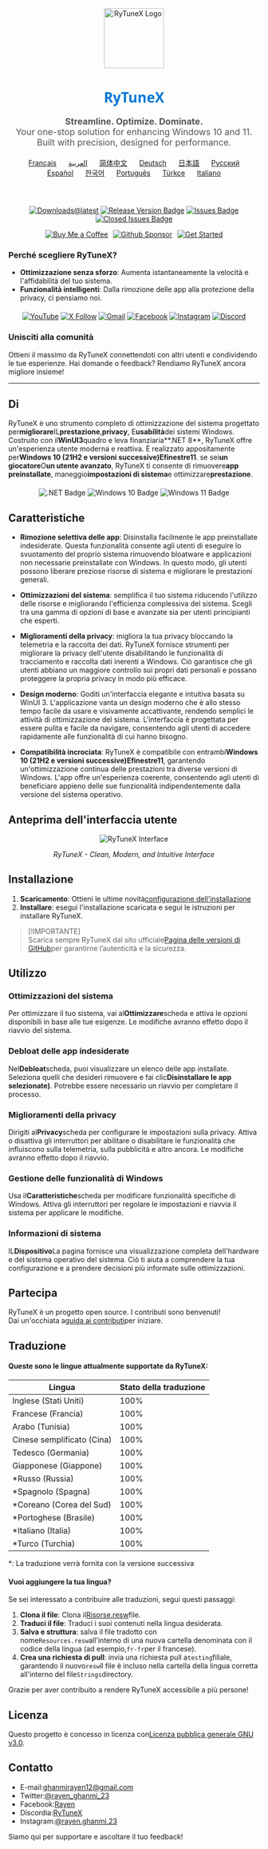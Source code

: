 <div align="center">
  <img src="https://github.com/user-attachments/assets/bc2beddd-99fe-4a50-b85f-0806b754a176" alt="RyTuneX Logo" width="120">
</div>

<h1 align="center" style="font-family: 'Segoe UI', sans-serif; font-weight: 600; color: #0078D4;">RyTuneX</h1>

<p align="center" style="font-size: 1.1rem; color: #555;">
  <strong>Streamline. Optimize. Dominate.</strong><br>
  Your one-stop solution for enhancing Windows 10 and 11. Built with precision, designed for performance.
</p>

<div align="center" style="margin: 20px 0; text-align: center;">
  <a href="README.fr.md" style="margin: 0 10px;">Français</a>
  <a href="README.ar.md" style="margin: 0 10px;">العربية</a>
  <a href="README.zh-CN.md" style="margin: 0 10px;">简体中文</a>
  <a href="README.de.md" style="margin: 0 10px;">Deutsch</a>
  <a href="README.ja.md" style="margin: 0 10px;">日本語</a>
  <a href="README.ru.md" style="margin: 0 10px;">Русский</a>
  <a href="README.es.md" style="margin: 0 10px;">Español</a>
  <a href="README.ko.md" style="margin: 0 10px;">한국어</a>
  <a href="README.pt.md" style="margin: 0 10px;">Português</a>
  <a href="README.tr.md" style="margin: 0 10px;">Türkçe</a>
  <a href="README.it.md" style="margin: 0 10px;">Italiano</a>
</div><br>

<div align="center" style="margin: 20px 0;">
  
  [![Downloads@latest](https://img.shields.io/github/downloads/rayenghanmi/rytunex/total?style=for-the-badge)](https://github.com/rayenghanmi/rytunex/releases/latest/download/RyTuneX.Setup.zip)
  [![Release Version Badge](https://img.shields.io/github/v/release/rayenghanmi/rytunex?style=for-the-badge)](https://github.com/rayenghanmi/rytunex/releases)
  [![Issues Badge](https://img.shields.io/github/issues/rayenghanmi/rytunex?style=for-the-badge)](https://github.com/rayenghanmi/rytunex/issues)
  [![Closed Issues Badge](https://img.shields.io/github/issues-closed/rayenghanmi/rytunex?color=%238256d0&style=for-the-badge)](https://github.com/rayenghanmi/rytunex/issues?q=is%3Aissue+is%3Aclosed)<br>

<a href="https://www.buymeacoffee.com/rayen.ghanmi.22"><img src="https://img.shields.io/badge/Buy_Me_A_Coffee-FFDD00?style=for-the-badge&logo=buy-me-a-coffee&logoColor=black" alt="Buy Me a Coffee" style="margin-right: 10px;"></a><a href="https://github.com/sponsors/rayenghanmi"><img src="https://img.shields.io/badge/sponsor-30363D?style=for-the-badge&logo=GitHub-Sponsors&logoColor=#white" alt="Github Sponsor" style="margin-right: 10px;"></a><a href="https://github.com/rayenghanmi/RyTuneX/wiki/Installation"><img src="https://img.shields.io/badge/Get%20Started-RyTuneX-blue?style=for-the-badge" alt="Get Started"></a>

</div>

### Perché scegliere RyTuneX?

-   **Ottimizzazione senza sforzo**: Aumenta istantaneamente la velocità e l'affidabilità del tuo sistema.
-   **Funzionalità intelligenti**: Dalla rimozione delle app alla protezione della privacy, ci pensiamo noi.

<div align="center" style="margin: 20px 0;">
  <a href="https://youtube.com/@rayen.ghanmi.23?sub_confirmation=1"><img src="https://img.shields.io/badge/YouTube-FF0000?style=for-the-badge&logo=youtube&logoColor=white" alt="YouTube"></a>
  <a href="https://twitter.com/rayen_ghanmi_23"><img src="https://img.shields.io/badge/X-000000?style=for-the-badge&logo=x&logoColor=white" alt="X Follow"></a>
  <a href="mailto:ghanmirayen12@gmail.com"><img src="https://img.shields.io/badge/Gmail-D14836?style=for-the-badge&logo=gmail&logoColor=white" alt="Gmail"></a>
  <a href="https://www.facebook.com/rayen.ghanmi.23"><img src="https://img.shields.io/badge/Facebook-1877F2?style=for-the-badge&logo=facebook&logoColor=white" alt="Facebook"></a>
  <a href="https://www.instagram.com/rayen.ghanmi.23"><img src="https://img.shields.io/badge/Instagram-E4405F?style=for-the-badge&logo=instagram&logoColor=white" alt="Instagram"></a>
  <a href="https://discord.gg/gyBzyd364t"><img src="https://img.shields.io/badge/Discord-5865F2?style=for-the-badge&logo=discord&logoColor=white" alt="Discord"></a>
</div>

### Unisciti alla comunità

Ottieni il massimo da RyTuneX connettendoti con altri utenti e condividendo le tue esperienze. Hai domande o feedback? Rendiamo RyTuneX ancora migliore insieme!

* * *

## Di

RyTuneX è uno strumento completo di ottimizzazione del sistema progettato per**migliorare**IL**prestazione**,**privacy**, E**usabilità**dei sistemi Windows. Costruito con il**WinUI3**quadro e leva finanziaria**.NET 8**, RyTuneX offre un'esperienza utente moderna e reattiva. È realizzato appositamente per**Windows 10 (21H2 e versioni successive)**E**finestre11**. se sei**un giocatore**O**un utente avanzato**, RyTuneX ti consente di rimuovere**app preinstallate**, maneggio**impostazioni di sistema**e ottimizzare**prestazione**.

<div align="center" style="margin: 20px 0;">
  <img src="https://img.shields.io/badge/.NET8-512BD4?style=for-the-badge&logo=dotnet&logoColor=white" alt=".NET Badge" />
  <img src="https://img.shields.io/badge/Windows_10-0078d7?style=for-the-badge&logo=windows-10&logoColor=white" alt="Windows 10 Badge" />
  <img src="https://img.shields.io/badge/Windows_11-0078d4?style=for-the-badge&logo=windows-11&logoColor=white" alt="Windows 11 Badge" />
</div>

## Caratteristiche

-   **Rimozione selettiva delle app**: Disinstalla facilmente le app preinstallate indesiderate. Questa funzionalità consente agli utenti di eseguire lo svuotamento del proprio sistema rimuovendo bloatware e applicazioni non necessarie preinstallate con Windows. In questo modo, gli utenti possono liberare preziose risorse di sistema e migliorare le prestazioni generali.

-   **Ottimizzazioni del sistema**: semplifica il tuo sistema riducendo l'utilizzo delle risorse e migliorando l'efficienza complessiva del sistema. Scegli tra una gamma di opzioni di base e avanzate sia per utenti principianti che esperti.

-   **Miglioramenti della privacy**: migliora la tua privacy bloccando la telemetria e la raccolta dei dati. RyTuneX fornisce strumenti per migliorare la privacy dell'utente disabilitando le funzionalità di tracciamento e raccolta dati inerenti a Windows. Ciò garantisce che gli utenti abbiano un maggiore controllo sui propri dati personali e possano proteggere la propria privacy in modo più efficace.

-   **Design moderno**: Goditi un'interfaccia elegante e intuitiva basata su WinUI 3. L'applicazione vanta un design moderno che è allo stesso tempo facile da usare e visivamente accattivante, rendendo semplici le attività di ottimizzazione del sistema. L'interfaccia è progettata per essere pulita e facile da navigare, consentendo agli utenti di accedere rapidamente alle funzionalità di cui hanno bisogno.

-   **Compatibilità incrociata**: RyTuneX è compatibile con entrambi**Windows 10 (21H2 e versioni successive)**E**finestre11**, garantendo un'ottimizzazione continua delle prestazioni tra diverse versioni di Windows. L'app offre un'esperienza coerente, consentendo agli utenti di beneficiare appieno delle sue funzionalità indipendentemente dalla versione del sistema operativo.

## Anteprima dell'interfaccia utente

<div align="center">
  <picture>
    <source media="(prefers-color-scheme: dark)" srcset="https://github.com/user-attachments/assets/e8d2ad64-0401-4b1f-b7c9-c4fc09979459" />
    <source media="(prefers-color-scheme: light)" srcset="https://github.com/user-attachments/assets/86448dc8-49f8-4f80-ab6b-7c8da26e2d2f" />
    <img alt="RyTuneX Interface" src="https://github.com/user-attachments/assets/e8d2ad64-0401-4b1f-b7c9-c4fc09979459" />
  </picture>
  <p><em>RyTuneX - Clean, Modern, and Intuitive Interface</em></p>
</div>

## Installazione

1.  **Scaricamento**: Ottieni le ultime novità[configurazione dell'installazione](https://github.com/rayenghanmi/RyTuneX/releases/latest)
2.  **Installare**: esegui l'installazione scaricata e segui le istruzioni per installare RyTuneX.

> [!IMPORTANTE]  
> Scarica sempre RyTuneX dal sito ufficiale[Pagina delle versioni di GitHub](https://github.com/rayenghanmi/RyTuneX/releases)per garantirne l’autenticità e la sicurezza.

## Utilizzo

### Ottimizzazioni del sistema

Per ottimizzare il tuo sistema, vai al**Ottimizzare**scheda e attiva le opzioni disponibili in base alle tue esigenze. Le modifiche avranno effetto dopo il riavvio del sistema.

### Debloat delle app indesiderate

Nel**Debloat**scheda, puoi visualizzare un elenco delle app installate. Seleziona quelli che desideri rimuovere e fai clic**Disinstallare le app selezionate)**. Potrebbe essere necessario un riavvio per completare il processo.

### Miglioramenti della privacy

Dirigiti al**Privacy**scheda per configurare le impostazioni sulla privacy. Attiva o disattiva gli interruttori per abilitare o disabilitare le funzionalità che influiscono sulla telemetria, sulla pubblicità e altro ancora. Le modifiche avranno effetto dopo il riavvio.

### Gestione delle funzionalità di Windows

Usa il**Caratteristiche**scheda per modificare funzionalità specifiche di Windows. Attiva gli interruttori per regolare le impostazioni e riavvia il sistema per applicare le modifiche.

### Informazioni di sistema

IL**Dispositivo**La pagina fornisce una visualizzazione completa dell'hardware e del sistema operativo del sistema. Ciò ti aiuta a comprendere la tua configurazione e a prendere decisioni più informate sulle ottimizzazioni.

## Partecipa

RyTuneX è un progetto open source. I contributi sono benvenuti!  
Dai un'occhiata a[guida ai contributi](https://github.com/rayenghanmi/RyTuneX/blob/main/CONTRIBUTING.md)per iniziare.

## Traduzione

#### Queste sono le lingue attualmente supportate da RyTuneX:

| Lingua                     | Stato della traduzione |
| -------------------------- | ---------------------- |
| Inglese (Stati Uniti)      | 100%                   |
| Francese (Francia)         | 100%                   |
| Arabo (Tunisia)            | 100%                   |
| Cinese semplificato (Cina) | 100%                   |
| Tedesco (Germania)         | 100%                   |
| Giapponese (Giappone)      | 100%                   |
| \*Russo (Russia)           | 100%                   |
| \*Spagnolo (Spagna)        | 100%                   |
| \*Coreano (Corea del Sud)  | 100%                   |
| \*Portoghese (Brasile)     | 100%                   |
| \*Italiano (Italia)        | 100%                   |
| \*Turco (Turchia)          | 100%                   |

\*: La traduzione verrà fornita con la versione successiva

#### Vuoi aggiungere la tua lingua?

Se sei interessato a contribuire alle traduzioni, segui questi passaggi:

1.  **Clona il file**: Clona il[Risorse.resw](../testing/Strings/en-us/Resources.resw)file.
2.  **Traduci il file**: Traduci i suoi contenuti nella lingua desiderata.
3.  **Salva e struttura**: salva il file tradotto con nome`Resources.resw`all'interno di una nuova cartella denominata con il codice della lingua (ad esempio,`fr-fr`per il francese).
4.  **Crea una richiesta di pull**: invia una richiesta pull a`testing`filiale, garantendo il nuovo`resw`il file è incluso nella cartella della lingua corretta all'interno del file`Strings`directory.

Grazie per aver contribuito a rendere RyTuneX accessibile a più persone!

## Licenza

Questo progetto è concesso in licenza con[Licenza pubblica generale GNU v3.0](https://github.com/rayenghanmi/RyTuneX/blob/main/LICENSE.md).

## Contatto

-   E-mail:[ghanmirayen12@gmail.com](mailto:ghanmirayen12@gmail.com)
-   Twitter:[@rayen_ghanmi_23](https://twitter.com/rayen_ghanmi_23)
-   Facebook:[Rayen](https://www.facebook.com/rayen.ghanmi.23)
-   Discordia:[RyTuneX](https://discord.gg/gyBzyd364t)
-   Instagram:[@rayen.ghanmi.23](https://instagram.com/rayen.ghanmi.23)

Siamo qui per supportare e ascoltare il tuo feedback!
